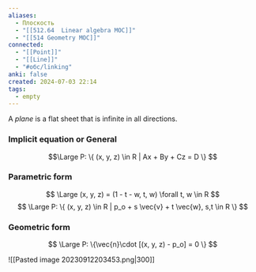 ```yaml
---
aliases:
  - Плоскость
  - "[[512.64  Linear algebra MOC]]"
  - "[[514 Geometry MOC]]"
connected:
  - "[[Point]]"
  - "[[Line]]"
  - "#обс/linking"
anki: false
created: 2024-07-03 22:14
tags:
  - empty
---
```



A _plane_ is a flat sheet that is infinite in all directions.

### Implicit equation or General
$$\Large P: \{ (x, y, z) \in R | Ax + By + Cz = D \} $$ 


### Parametric form
$$
\Large (x, y, z) = (1 - t - w, t, w) \forall t, w \in R
$$
$$
\Large P: \{ (x, y, z) \in R | p_o + s \vec{v} + t \vec{w}, s,t \in R \}
$$
### Geometric form
$$
\Large P: \{\vec{n}\cdot [(x, y, z) - p_o] = 0 \}
$$




![[Pasted image 20230912203453.png|300]]










